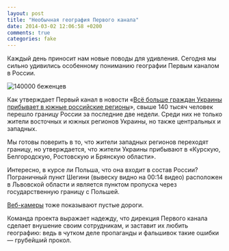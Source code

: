 ```yaml
---
layout: post
title: "Необычная география Первого канала"
date: 2014-03-02 12:06:58 +0200
comments: true
categories: fake 
---
```

Каждый день приносит нам новые поводы для удивления. Cегодня мы сильно удивились особенному пониманию географии Первым каналом в России.

![140000 беженцев](http://storage1.censor.net.ua/images/f/2/f/9/f2f903fe52fb0ca600d3a866bffd77e4/640x400.jpg)

Как утверждает Первый канал в новости «[Всё больше граждан
Украины прибывает в южные российские регионы](http://www.1tv.ru/news/social/253253)», свыше 140 тысяч человек перешло границу России за последние две недели. Среди них не только
жители восточных и южных регионов Украины, но также центральных и западных.

Мы готовы поверить в то, что жители западных регионов переходят границу,
но утверждается, что жители Украины прибывают в «Курскую, Белгородскую,
Ростовскую и Брянскую области».

Интересно, в курсе ли Польша, что она входит в состав России? Пограничный пункт Шегини (вывеску видно на 00:14 видео) расположен в Львовской области и является пунктом пропуска через государственную границу с Польшей. 

[Веб-камеры](http://на-границе.рф) тоже показывают пустые дороги.

Команда проекта выражает надежду, что дирекция Первого канала
сделает внушение своим сотрудникам, и заставит их любить географию:
ведь в чутком деле пропаганды и фальшивок такие ошибки — грубейший прокол.